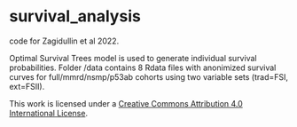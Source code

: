 # survival_analysis
code for Zagidullin et al 2022. 

Optimal Survival Trees model is used to generate individual survival probabilities. Folder /data contains 8 Rdata files with anonimized survival curves for full/mmrd/nsmp/p53ab cohorts using two variable sets (trad=FSI, ext=FSII). 

This work is licensed under a
[Creative Commons Attribution 4.0 International License][cc-by].

[cc-by]: http://creativecommons.org/licenses/by/4.0/
